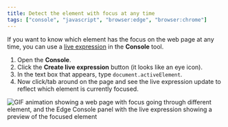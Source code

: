 ```yaml
---
title: Detect the element with focus at any time
tags: ["console", "javascript", "browser:edge", "browser:chrome"]
---
```

If you want to know which element has the focus on the web page at any time, you can use a [live expression](/tips/en/live-expressions) in the **Console** tool.

1. Open the **Console**.
1. Click the **Create live expression** button (it looks like an eye icon).
1. In the text box that appears, type `document.activeElement`.
1. Now click/tab around on the page and see the live expression update to reflect which element is currently focused.

![GIF animation showing a web page with focus going through different element, and the Edge Console panel with the live expression showing a preview of the focused element](/assets/img/track-focused-element.gif)

